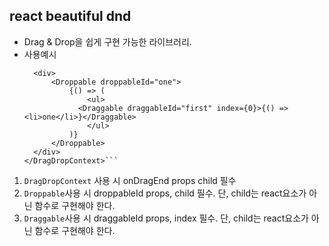 ## react beautiful dnd

- Drag & Drop을 쉽게 구현 가능한 라이브러리.
- 사용예시
  ````<DragDropContext onDragEnd={}>
    <div>
        <Droppable droppableId="one">
            {() => (
                <ul>
              <Draggable draggableId="first" index={0}>{() => <li>one</li>}</Draggable>
                </ul>
            )}
        </Droppable>
    </div>
  </DragDropContext>```
  ````

1. `DragDropContext` 사용 시 onDragEnd props child 필수
2. `Droppable`사용 시 droppableId props, child 필수.
   단, child는 react요소가 아닌 함수로 구현해야 한다.
3. `Draggable`사용 시 draggableId props, index 필수.
   단, child는 react요소가 아닌 함수로 구현해야 한다.
